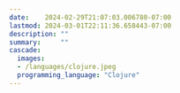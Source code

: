 ```yaml
---
date:    2024-02-29T21:07:03.006780-07:00
lastmod: 2024-03-01T22:11:36.658443-07:00
description: ""
summary:     ""
cascade:
  images:
  - /languages/clojure.jpeg
  programming_language: "Clojure"
---
```

